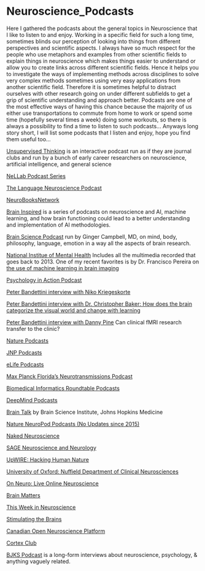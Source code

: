 # Neuroscience_Podcasts

Here I gathered the podcasts about the general topics in Neuroscience that I like to listen to and enjoy. Working in a specific field for such a long time, sometimes blinds our perception of looking into things from different perspectives and scientific aspects. I always have so much respect for the people who use metaphors and examples from other scientific fields to explain things in neuroscience which makes things easier to understand or allow you to create links across different scientific fields. Hence it helps you to investigate the ways of implementing methods across disciplines to solve very complex methods sometimes using very easy applications from another scientific field. Therefore it is sometimes helpful to distract ourselves with other research going on under different subfields to get a grip of scientific understanding and approach better. Podcasts are one of the most effective ways of having this chance because the majority of us either use transportations to commute from home to work or spend some time (hopefully several times a week) doing some workouts, so there is always a possibility to find a time to listen to such podcasts... Anyways long story short, I will list some podcasts that I listen and enjoy, hope you find them useful too...

[Unsupervised Thinking](http://unsupervisedthinkingpodcast.blogspot.com/) is an interactive podcast run as if they are journal clubs and run by a bunch of early career researchers on neuroscience, artificial intelligence, and general science

[NeLLab Podcast Series](https://open.spotify.com/episode/0a9pqrASAMmPCTQNZxxpvy?si=R3WnxC-CTnC8H5AIO_ZbzA&nd=1)

[The Language Neuroscience Podcast](https://open.spotify.com/show/0dsiBFfO1swS6t87azc4wU?si=XPMQdmiZRmy_w7xx0F-yvQ&nd=1)

[NeuroBooksNetwork](https://twitter.com/NewBooksNetwork)

[Brain Inspired](https://braininspired.co/podcast/) is a series of podcasts on neuroscience and AI, machine learning, and how brain functioning could lead to a better understanding and implementation of AI methodologies. 


[Brain Science Podcast](http://brainsciencepodcast.com/) run by Ginger Campbell, MD, on mind, body, philosophy, language, emotion in a way all the aspects of brain research. 


[National Institue of Mental Health](https://www.nimh.nih.gov/news/media/2019/.shtml) Includes all the multimedia recorded that goes back to 2013. One of my recent favorites is by Dr. Francisco Pereira on [the use of machine learning in brain imaging](https://www.nimh.nih.gov/news/media/2019/francisco-pereira-brain-imaging.shtml)


[Psychology in Action Podcast](https://www.psychologyinaction.org/podcasts) 


[Peter Bandettini interview with Niko Kriegeskorte](https://www.dropbox.com/s/6t280qnkx1phcj6/Niko%20Kriegeskorte%20-%20Podcast%203.mp3?dl=0)



[Peter Bandettini interview with Dr. Christopher Baker: How does the brain categorize the visual world and change with learning](https://www.nimh.nih.gov/news/media/2019/dr-christopher-baker-how-does-the-brain-categorize-the-visual-world-and-change-with-learning.shtml)

[Peter Bandettini interview with Danny Pine](https://www.nimh.nih.gov/news/media/2019/danny-pine-md-can-clinical-fmri-research-transfer-to-the-clinic.shtml) Can clinical fMRI research transfer to the clinic?

[Nature Podcasts](https://www.nature.com/nature/articles?type=nature-podcast)

[JNP Podcasts](https://jneurophysiol.podbean.com/)

[eLife Podcasts](https://elifesciences.org/podcast)

[Max Planck Florida’s Neurotransmissions Podcast](https://mpfi.org/news-media/podcast/)

[Biomedical Informatics Roundtable Podcasts](http://bmipodcast.org/)

[DeepMind Podcasts](https://deepmind.com/blog/article/welcome-to-the-deepmind-podcast)

[Brain Talk](https://www.brainscienceinstitute.org/brain_talk) by Brain Science Institute, Johns Hopkins Medicine


[Nature NeuroPod Podcasts (No Updates since 2015)](https://player.fm/series/neuropod-9886)

[Naked Neuroscience](https://player.fm/series/naked-neuroscience-from-the-naked-scientists-1335805)

[SAGE Neuroscience and Neurology](https://player.fm/series/sage-neuroscience-and-neurology)

[UpWIRE: Hacking Human Nature](https://player.fm/series/upwire-hacking-human-nature)

[University of Oxford: Nuffield Department of Clinical Neurosciences](https://podcasts.ox.ac.uk/keywords/neuroscience)

[On Neuro: Live Online Neuroscience](https://www.onneuro.com/past-speakers)

[Brain Matters](https://podcasts.apple.com/sk/podcast/brain-matters/id730239508)

[This Week in Neuroscience](https://www.microbe.tv/twin/)

[Stimulating the Brains](http://stimulatingbrains.org/)

[Canadian Open Neuroscience Platform](https://conp.ca/podcasts/page/1/)

[Cortex Club](https://podcasts.ox.ac.uk/series/cortexcast-neuroscience-podcast)

[BJKS Podcast](https://twitter.com/bjkspodcast) is a long-form interviews about neuroscience, psychology, & anything vaguely related. 